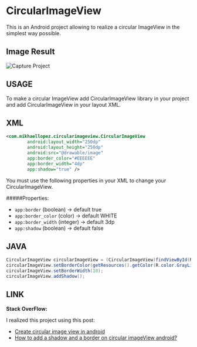 CircularImageView
=================

This is an Android project allowing to realize a circular ImageView in the simplest way possible.

Image Result
-----

![Capture Project](http://i40.tinypic.com/10eiqfk.png)

USAGE
-----

To make a circular ImageView add CircularImageView library in your project and add CircularImageView in your layout XML.


XML
-----

```xml
<com.mikhaellopez.circularimageview.CircularImageView
        android:layout_width="250dp"
        android:layout_height="250dp"
        android:src="@drawable/image"
        app:border_color="#EEEEEE"
        app:border_width="4dp"
        app:shadow="true" />
```

You must use the following properties in your XML to change your CircularImageView.


#####Properties:

* `app:border`       (boolean) -> default true
* `app:border_color` (color)   -> default WHITE
* `app:border_width` (integer) -> default 3dp
* `app:shadow`       (boolean) -> default false

JAVA
-----

```java
CircularImageView circularImageView = (CircularImageView)findViewById(R.id.yourCircularImageView);
circularImageView.setBorderColor(getResources().getColor(R.color.GrayLight));
circularImageView.setBorderWidth(10);
circularImageView.addShadow();
```

LINK
-----

**Stack OverFlow:**

I realized this project using this post:
* [Create circular image view in android](http://stackoverflow.com/a/16208548/1832221)
* [How to add a shadow and a border on circular imageView android?](http://stackoverflow.com/q/17655264/1832221)
